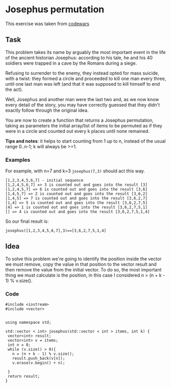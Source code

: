 # Josephus permutation
This exercise was taken from [codewars](https://www.codewars.com/kata/5550d638a99ddb113e0000a2)

## Task

This problem takes its name by arguably the most important event in the life of the ancient historian Josephus: according to his tale, he and his 40 soldiers were trapped in a cave by the Romans during a siege.

Refusing to surrender to the enemy, they instead opted for mass suicide, with a twist: they formed a circle and proceeded to kill one man every three, until one last man was left (and that it was supposed to kill himself to end the act).

Well, Josephus and another man were the last two and, as we now know every detail of the story, you may have correctly guessed that they didn't exactly follow through the original idea.

You are now to create a function that returns a Josephus permutation, taking as parameters the initial array/list of items to be permuted as if they were in a circle and counted out every k places until none remained.

**Tips and notes**: it helps to start counting from 1 up to n, instead of the usual range 0..n-1; k will always be >=1.

### Examples
For example, with n=7 and k=3 `josephus(7,3)` should act this way.

```
[1,2,3,4,5,6,7] - initial sequence
[1,2,4,5,6,7] => 3 is counted out and goes into the result [3]
[1,2,4,5,7] => 6 is counted out and goes into the result [3,6]
[1,4,5,7] => 2 is counted out and goes into the result [3,6,2]
[1,4,5] => 7 is counted out and goes into the result [3,6,2,7]
[1,4] => 5 is counted out and goes into the result [3,6,2,7,5]
[4] => 1 is counted out and goes into the result [3,6,2,7,5,1]
[] => 4 is counted out and goes into the result [3,6,2,7,5,1,4]
```
So our final result is:

`josephus([1,2,3,4,5,6,7],3)==[3,6,2,7,5,1,4]`
## Idea

To solve this problem we're going to identify the position inside the vector we must remove, copy the value in that position to the vector result and then remove the value from the initial vector. To do so, the most important thing we must calculate is the position, in this case I considered n = (n + k - 1) % v.size().
### Code

 ```
#include <iostream>
#include <vector>


using namespace std;

std::vector < int> josephus(std::vector < int > items, int k) {
  vector<int> result;
  vector<int> v = items;
  int n = 0;
  while (v.size() > 0){
    n = (n + k - 1) % v.size();
    result.push_back(v[n]);
    v.erase(v.begin() + n);
  
  }
  return result;
}
```

